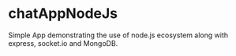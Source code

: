 # chatAppNodeJs
Simple App demonstrating the use of node.js ecosystem along with express, socket.io and MongoDB. 
